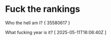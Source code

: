 # Fuck the rankings

Who the hell am I?
{ 35580617 }

What fucking year is it?
[ 2025-05-11T16:06:40Z ]
